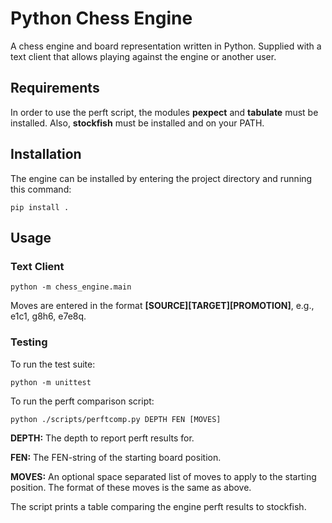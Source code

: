 # Python Chess Engine
A chess engine and board representation written in Python. Supplied with a text client
that allows playing against the engine or another user.

## Requirements
In order to use the perft script, the modules **pexpect** and **tabulate** must be installed.
Also, **stockfish** must be installed and on your PATH.

## Installation
The engine can be installed by entering the project directory and running this command:

`pip install .`

## Usage

### Text Client
`python -m chess_engine.main`

Moves are entered in the format **[SOURCE][TARGET][PROMOTION]**, e.g., e1c1, g8h6, e7e8q.

### Testing
To run the test suite:

`python -m unittest`

To run the perft comparison script:

`python ./scripts/perftcomp.py DEPTH FEN [MOVES]`

**DEPTH:** The depth to report perft results for.

**FEN:** The FEN-string of the starting board position.

**MOVES:** An optional space separated list of moves to apply to the starting position. The format
of these moves is the same as above.

The script prints a table comparing the engine perft results to stockfish.
